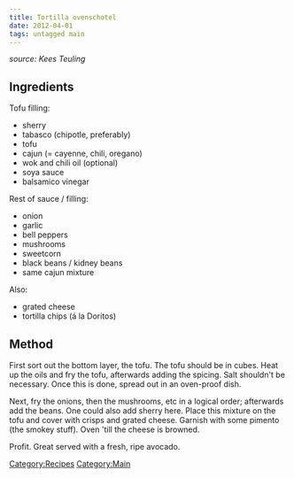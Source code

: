 ```yaml
---
title: Tortilla ovenschotel
date: 2012-04-01
tags: untagged main
---
```


*source: Kees Teuling*

Ingredients
-----------

Tofu filling:

-   sherry
-   tabasco (chipotle, preferably)
-   tofu
-   cajun (= cayenne, chili, oregano)
-   wok and chili oil (optional)
-   soya sauce
-   balsamico vinegar

Rest of sauce / filling:

-   onion
-   garlic
-   bell peppers
-   mushrooms
-   sweetcorn
-   black beans / kidney beans
-   same cajun mixture

Also:

-   grated cheese
-   tortilla chips (á la Doritos)

Method
------

First sort out the bottom layer, the tofu. The tofu should be in cubes.
Heat up the oils and fry the tofu, afterwards adding the spicing. Salt
shouldn't be necessary. Once this is done, spread out in an oven-proof
dish.

Next, fry the onions, then the mushrooms, etc in a logical order;
afterwards add the beans. One could also add sherry here. Place this
mixture on the tofu and cover with crisps and grated cheese. Garnish
with some pimento (the smokey stuff). Oven 'till the cheese is browned.

Profit. Great served with a fresh, ripe avocado.

<Category:Recipes> <Category:Main>

